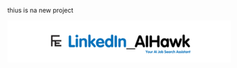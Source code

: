 thius is na new project

![LOGO](https://github.com/vijay1612/auto-apply/blob/main/assets/linkedin_aihawk.png)
